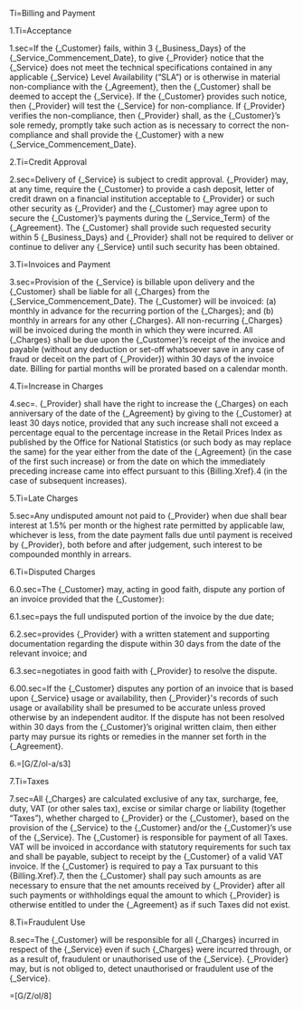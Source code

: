 Ti=Billing and Payment

1.Ti=Acceptance

1.sec=If the {_Customer} fails, within 3 {_Business_Days} of the {_Service_Commencement_Date}, to give {_Provider} notice that the {_Service} does not meet the technical specifications contained in any applicable {_Service} Level Availability (“SLA”) or is otherwise in material non-compliance with the {_Agreement}, then the {_Customer} shall be deemed to accept the {_Service}. If the {_Customer} provides such notice, then {_Provider} will test the {_Service} for non-compliance. If {_Provider} verifies the non-compliance, then {_Provider} shall, as the {_Customer}’s sole remedy, promptly take such action  as  is  necessary  to  correct  the  non-compliance and shall provide the {_Customer} with a new {_Service_Commencement_Date}.

2.Ti=Credit Approval

2.sec=Delivery of {_Service} is subject to credit approval. {_Provider} may, at any time, require the {_Customer} to provide a cash deposit, letter of credit drawn on a financial institution acceptable to {_Provider} or such other security as {_Provider} and the {_Customer} may agree upon to secure the {_Customer}’s payments during the {_Service_Term} of the {_Agreement}. The {_Customer} shall provide such requested security within 5 {_Business_Days} and {_Provider} shall not be required to deliver or continue to deliver any {_Service} until such security has been obtained.

3.Ti=Invoices and Payment

3.sec=Provision of the {_Service} is billable upon delivery and the {_Customer} shall be liable for all {_Charges} from the {_Service_Commencement_Date}. The {_Customer} will be invoiced: (a) monthly in advance for the recurring portion of the {_Charges}; and (b) monthly in arrears for any other {_Charges}. All non-recurring {_Charges} will be invoiced during the month in which they were incurred. All {_Charges} shall be due upon the {_Customer}’s receipt of the invoice and payable (without any deduction or set-off whatsoever save in any case of fraud or deceit on the part of {_Provider}) within 30 days of the invoice date. Billing for partial months will be prorated based on a calendar month.

4.Ti=Increase in Charges

4.sec=. {_Provider} shall have the right to increase the {_Charges} on each anniversary of the date of the {_Agreement} by giving to the {_Customer} at least 30 days notice, provided that any such increase shall not exceed a percentage equal to the percentage increase in the Retail Prices Index as published by the Office for National Statistics (or such body as may replace the same) for the year either from the date of the {_Agreement} (in the case of the first such increase) or from the date on which the immediately preceding increase came into effect pursuant to this {Billing.Xref}.4 (in the case of subsequent increases).

5.Ti=Late Charges

5.sec=Any undisputed amount not paid to {_Provider} when due shall bear interest at 1.5% per month or the highest rate permitted by applicable law, whichever is less, from the date payment falls due until payment is received by {_Provider}, both before and after judgement, such interest to be compounded monthly in arrears.

6.Ti=Disputed Charges

6.0.sec=The {_Customer} may, acting in good faith, dispute any portion of an invoice provided that the {_Customer}:

6.1.sec=pays the full undisputed portion of the invoice by the due date;

6.2.sec=provides {_Provider} with a written statement and supporting documentation regarding the dispute within 30 days from the date of the relevant invoice; and

6.3.sec=negotiates in good faith  with {_Provider} to resolve the dispute.

6.00.sec=If the {_Customer} disputes any portion of an invoice that is based upon {_Service} usage or availability, then {_Provider}'s records of such usage or availability shall be presumed to be accurate unless proved otherwise by an independent auditor. If the dispute has not been resolved within 30 days from the {_Customer}’s original written claim, then either party may pursue its rights or remedies in the manner set forth in the {_Agreement}.

6.=[G/Z/ol-a/s3]

7.Ti=Taxes

7.sec=All {_Charges} are calculated exclusive of any tax, surcharge, fee, duty, VAT (or other sales tax), excise or similar charge or liability (together “Taxes”), whether charged to {_Provider} or the {_Customer}, based on the provision of the {_Service} to the {_Customer} and/or the {_Customer}’s use of the {_Service}. The {_Customer} is responsible for payment of all Taxes.  VAT will be invoiced in accordance with statutory requirements for such tax and shall be payable, subject to receipt by the {_Customer} of a valid VAT invoice. If the {_Customer} is required to pay a Tax pursuant to this {Billing.Xref}.7, then the {_Customer} shall pay such amounts as are necessary to ensure that the net amounts received by {_Provider} after all such payments or withholdings equal the amount to which {_Provider} is otherwise entitled to under the {_Agreement} as if such Taxes did not exist.

8.Ti=Fraudulent Use

8.sec=The {_Customer} will be responsible for all {_Charges} incurred in respect of the {_Service} even if such {_Charges} were incurred through, or as a result of, fraudulent or unauthorised use of the {_Service}. {_Provider} may, but is not obliged to, detect unauthorised or fraudulent use of the {_Service}.

=[G/Z/ol/8]
